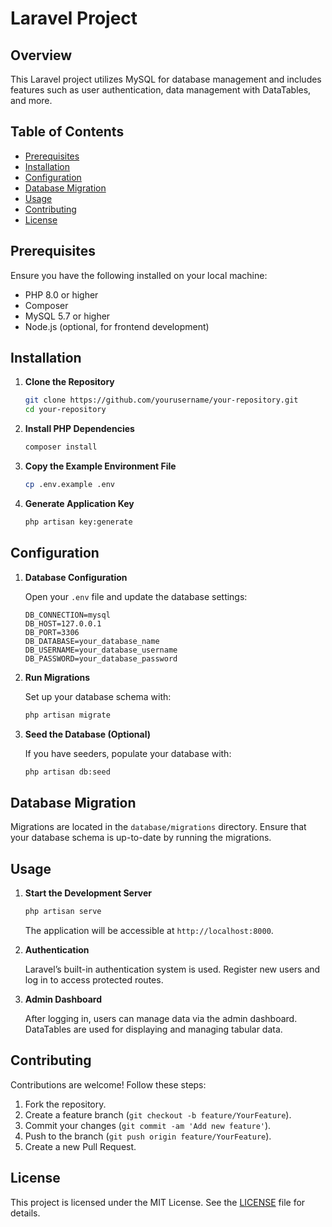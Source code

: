 # Laravel Project

## Overview

This Laravel project utilizes MySQL for database management and includes features such as user authentication, data management with DataTables, and more.

## Table of Contents

- [Prerequisites](#prerequisites)
- [Installation](#installation)
- [Configuration](#configuration)
- [Database Migration](#database-migration)
- [Usage](#usage)
- [Contributing](#contributing)
- [License](#license)

## Prerequisites

Ensure you have the following installed on your local machine:

- PHP 8.0 or higher
- Composer
- MySQL 5.7 or higher
- Node.js (optional, for frontend development)

## Installation

1. **Clone the Repository**

    ```bash
    git clone https://github.com/yourusername/your-repository.git
    cd your-repository
    ```

2. **Install PHP Dependencies**

    ```bash
    composer install
    ```

3. **Copy the Example Environment File**

    ```bash
    cp .env.example .env
    ```

4. **Generate Application Key**

    ```bash
    php artisan key:generate
    ```

## Configuration

1. **Database Configuration**

    Open your `.env` file and update the database settings:

    ```env
    DB_CONNECTION=mysql
    DB_HOST=127.0.0.1
    DB_PORT=3306
    DB_DATABASE=your_database_name
    DB_USERNAME=your_database_username
    DB_PASSWORD=your_database_password
    ```

2. **Run Migrations**

    Set up your database schema with:

    ```bash
    php artisan migrate
    ```

3. **Seed the Database (Optional)**

    If you have seeders, populate your database with:

    ```bash
    php artisan db:seed
    ```

## Database Migration

Migrations are located in the `database/migrations` directory. Ensure that your database schema is up-to-date by running the migrations.

## Usage

1. **Start the Development Server**

    ```bash
    php artisan serve
    ```

    The application will be accessible at `http://localhost:8000`.

2. **Authentication**

    Laravel’s built-in authentication system is used. Register new users and log in to access protected routes.

3. **Admin Dashboard**

    After logging in, users can manage data via the admin dashboard. DataTables are used for displaying and managing tabular data.

## Contributing

Contributions are welcome! Follow these steps:

1. Fork the repository.
2. Create a feature branch (`git checkout -b feature/YourFeature`).
3. Commit your changes (`git commit -am 'Add new feature'`).
4. Push to the branch (`git push origin feature/YourFeature`).
5. Create a new Pull Request.

## License

This project is licensed under the MIT License. See the [LICENSE](LICENSE) file for details.



